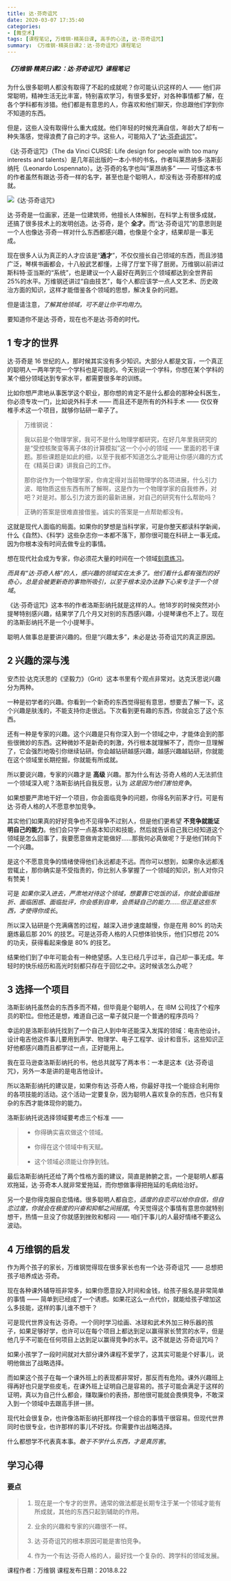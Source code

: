 ```yaml
---
title: 达·芬奇诅咒
date: 2020-03-07 17:35:40
categories:
- [舞空术]
tags: [课程笔记, 万维钢·精英日课, 高手的心法, 达·芬奇诅咒]
summary: 《万维钢·精英日课2：达·芬奇诅咒》课程笔记
---
```


##### 《万维钢·精英日课2：达·芬奇诅咒》课程笔记

为什么很多聪明人都没有取得了不起的成就呢？你可能认识这样的人 —— 他们非常聪明，精神生活无比丰富，特别喜欢学习，有很多爱好，对各种事情都了解，在各个学科都有涉猎。他们都是有意思的人，你喜欢和他们聊天，你总跟他们学到你不知道的东西。

但是，这些人没有取得什么重大成就。他们年轻的时候充满自信，年龄大了却有一种失落感，觉得浪费了自己的才华。这些人，可能陷入了“[达·芬奇诅咒](/tools/knowledge-handbook/#the-da-vinci-curse)”。

《达·芬奇诅咒》（The da Vinci CURSE: Life design for people with too many interests and talents）是几年前出版的一本小书的书名，作者叫莱昂纳多·洛斯彭纳托（Leonardo Lospennato）。达·芬奇的名字也叫“莱昂纳多” —— 可惜这本书的作者虽然有跟达·芬奇一样的名字，甚至也是个聪明人，却没有达·芬奇那样的成就。

![《达·芬奇诅咒》](http://static.sunyt.site/the-da-vinci-curse_leonardo-lospennato.jpg)

达·芬奇是一位画家，还是一位建筑师，他擅长人体解剖，在科学上有很多成就，还搞了很多技术上的发明创造。达·芬奇，是个 **全才**。而“达·芬奇诅咒”的意思则是一个人也像达·芬奇一样对什么东西都感兴趣，也像是个全才，结果却是一事无成。

现在很多人认为真正的人才应该是“**通才**”，不仅仅擅长自己领域的东西，而且涉猎广泛，琴棋书画都会，十八般武艺都懂，上得了厅堂下得了厨房。万维钢以前讲过斯科特·亚当斯的“系统”，也是建议一个人最好在两到三个领域都达到全世界前25%的水平。万维钢还讲过“自由技艺”，每个人都应该学一点人文艺术、历史政治方面的知识，这样才能借鉴各个领域的思想，解决复杂的问题。

但是请注意，*了解其他领域，可不是让你平均用力*。

要知道你不是达·芬奇，现在也不是达·芬奇的时代。

## 1 专才的世界

达·芬奇是 16 世纪的人，那时候其实没有多少知识。大部分人都是文盲，一个真正的聪明人一两年学完一个学科也是可能的。今天别说一个学科，你想在某个学科的某个细分领域达到专家水平，都需要很多年的训练。

比如你想严肃地从事医学这个职业，那你想的肯定不是什么都会的那种全科医生，你必须专攻一门，比如说外科手术 —— 而且还不是所有的外科手术 —— 仅仅脊椎手术这一个项目，就够你钻研一辈子了。

> 万维钢说：
>
> 我以前是个物理学家，我可不是什么物理学都研究，在好几年里我研究的是“受控核聚变等离子体的计算模拟”这一个小小的领域 —— 里面的若干课题。那些课题是如此的细，以至于我都不知道怎么才能用让你感兴趣的方式在《精英日课》讲我自己的工作。
>
> 那你说作为一个物理学家，你肯定得对当前物理学的各项进展，什么引力波、暗物质这些东西有所了解啊，这是作为一个物理学家的自我修养，对吧？对是对。那么引力波方面的最新进展，对自己的研究有什么帮助吗？
>
> 正确的答案是很难直接借鉴。诚实的答案是一点帮助都没有。

这就是现代人面临的局面。如果你的梦想是当科学家，可是你整天都读科学新闻，什么《自然》、《科学》这些杂志你一本都不落下，那你很可能在科研上一事无成。因为你根本没有时间去做专业的事情。

想在现代社会成为专家，你必须花大量的时间在一个领域[刻意练习](/tools/knowledge-handbook/#ke-yi-lian-xi)。

*而具有“达·芬奇人格”的人，感兴趣的领域实在太多了。他们看什么都有强烈的好奇心，总是会被更新奇的事物所吸引，以至于根本没办法静下心来专注于一个领域*。

《达·芬奇诅咒》这本书的作者洛斯彭纳托就是这样的人。他18岁的时候突然对小提琴特别感兴趣，结果学了几个月又对别的东西感兴趣，小提琴课也不上了。现在的洛斯彭纳托不是一个小提琴手。

聪明人做事总是要讲兴趣的。但是“兴趣太多”，未必是达·芬奇诅咒的真正原因。

## 2 兴趣的深与浅

安杰拉·达克沃思的《坚毅力》（Grit）这本书里有个观点非常对。达克沃思说兴趣分为两种。

一种是初学者的兴趣。你看到一个新奇的东西觉得挺有意思，想要去了解一下。这个兴趣是肤浅的，不能支持你走很远。下次看到更有趣的东西，你就会忘了这个东西。

还有一种是专家的兴趣。这个兴趣是只有你深入到一个领域之中，才能体会到的那些很微妙的东西。这种微妙不是新奇的刺激，外行根本就理解不了，而你一旦理解了，它会强烈地吸引你继续钻研。你会越钻研越感兴趣，越感兴趣越钻研，你就能在这个领域里长期挖掘，你就能有所成就。

所以要说兴趣，专家的兴趣才是 **高级** 兴趣。那为什么有达·芬奇人格的人无法抓住一个领域深入呢？洛斯彭纳托自我反思，认为 *这是因为他们害怕竞争*。

如果想要严肃地干好一个项目，你会面临竞争的问题，你得名列前茅才行。可是有达·芬奇人格的人不愿意参加竞争。

其实他们如果真的好好竞争也不见得争不过别人，但是他们更希望 **不竞争就能证明自己的能力**。他们会只学一点基本知识和技能，然后就告诉自己我已经知道这个领域是怎么回事了，我要愿意做肯定能做好……那我何必真做呢？于是他们转向下一个兴趣。

是这个不愿意竞争的情绪使得他们永远都走不远。而你可以想到，如果你永远都浅尝辄止，那你确实是不受指责的，你比别人多掌握了一个领域的知识，别人对你只有赞美！

可是 *如果你深入进去，严肃地对待这个领域，想要靠它吃饭的话，你就会面临挫折、面临困惑、面临批评，你会感到自卑，会质疑自己的能力……但正是这些东西，才使得你成长*。

所以深入钻研是个充满痛苦的过程，越深入进步速度越慢，你是在用 80% 的功夫磨炼最后那 20% 的技艺。可是达芬奇人格的人只想体验快乐，他们只想花 20% 的功夫，获得看起来像是 80% 的技艺。

结果他们到了中年可能会有一种绝望感。人生已经几乎过半，自己却一事无成。年轻时的快乐经历和高光时刻都只存在于回忆之中。这时候该怎么办呢？

## 3 选择一个项目

洛斯彭纳托虽然会的东西多而不精，但毕竟是个聪明人，在 IBM 公司找了个程序员的职位。但他还是想，难道自己这一辈子就只是一个普通的程序员吗？

幸运的是洛斯彭纳托找到了一个自己人到中年还能深入发挥的领域：电吉他设计。设计电吉他这件事儿要用到声学、物理学、电子工程学、设计和音乐，这些知识正好他都感兴趣而且都学过一点，正好能用上。

我在亚马逊查洛斯彭纳托的书，他总共就写了两本书：一本是这本《达·芬奇诅咒》，另外一本是讲的是电吉他设计。

所以洛斯彭纳托的建议是，如果你有达·芬奇人格，你最好寻找一个能综合利用你的各项技能的活动。这个活动一定要复杂，因为聪明人喜欢复杂的东西，也只有复杂的东西才能体现你的能力。

洛斯彭纳托说选择领域要考虑三个标准 ——

> * 你得确实喜欢做这个领域。
>
> * 你得在这个领域中有天赋。
>
> * 这个领域必须能让你挣到钱。

最后洛斯彭纳托还给了两个性格方面的建议，简直是肺腑之言。一个是聪明人都喜欢拖延，达·芬奇本人就非常爱拖延，而你想做事得把拖延的毛病给治好。

另一个是你得克服自恋情绪。很多聪明人都自恋，*适度的自恋可以给你自信，但自恋过度，你就会在极度的兴奋和抑郁之间摇摆*。今天觉得这个事情有意思你就特别想干，热情一旦没了你就感到挫败和郁闷 —— 咱们干事儿的人最好情绪不要这么波动。

## 4 万维钢的启发

作为两个孩子的家长，万维钢觉得现在很多家长也有一个达·芬奇诅咒 —— 总想把孩子培养成达·芬奇。

现在各种课外辅导班非常多，如果你愿意投入时间和金钱，给孩子报名是非常简单的事情 —— 简单到已经成了一个诱惑。如果花这么一点代价，就能给孩子增加这么多技能，这样的事儿谁不想干？

可是现代世界没有达·芬奇。一个同时学习绘画、冰球和武术外加三种乐器的孩子，如果足够好学，也许可以在每个项目上都达到足以赢得家长赞赏的水平，但是他几乎不可能在任何项目上达到足以赢得竞争的水平。这不就是达·芬奇诅咒吗？

如果小孩学了一段时间就对大部分课外课程不爱学了，这其实可能是个好事儿，说明他做出了战略选择。

而如果这个孩子在每一个课外班上的表现都非常好，那反而有危险。课外兴趣班上得再好也只是学些皮毛，在课外班上证明自己是容易的。孩子可能会满足于这样的证明，真以为自己什么都会，赚取廉价的表扬，那他很可能就会畏惧竞争，不敢深入到一个领域中去跟高手拼一拼。

现代社会很复杂，也许像洛斯彭纳托那样找一个综合的事情干很容易。但现代世界同时也很专业，也许那样的事儿不好找。你需要作出战略选择。

什么都想学不代表真本事。*敢于不学什么东西，才是真厉害*。

## 学习心得

### 要点

> 1. 现在是一个专才的世界。通常的做法都是长期专注于某一个领域才能有所成就，其他的东西只起到辅助的作用。
>
> 2. 业余的兴趣和专家的兴趣很不一样。
>
> 3. 达·芬奇诅咒的根本原因可能是害怕竞争。
>
> 4. 作为一个有达·芬奇人格的人，最好找一个复杂的、跨学科的领域发展。

课程作者：万维钢
课程发布日期：2018.8.22
